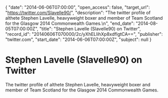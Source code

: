 {
  "date": "2014-06-06T07:00:00", 
  "open_access": false, 
  "target_url": "https://twitter.com/Slavelle90/", 
  "description": "The twitter profile of althete Stephen Lavelle, heavyweight boxer and member of Team Scotland for the Glasgow 2014 Commonwealth Games.\n", 
  "end_date": "2014-08-05T07:00:00Z", 
  "title": "Stephen Lavelle (Slavelle90) on Twitter", 
  "record_id": "20140606T070000/2c/yXhELlihXp8xdfIgtCA==", 
  "publisher": "twitter.com", 
  "start_date": "2014-06-06T07:00:00Z", 
  "subject": null
}

# Stephen Lavelle (Slavelle90) on Twitter

The twitter profile of althete Stephen Lavelle, heavyweight boxer and member of Team Scotland for the Glasgow 2014 Commonwealth Games.
